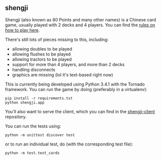 shengji
---
Shengji (also known as 80 Points and many other names) is a Chinese card game, usually played with 2 decks and 4 players. You can find the [rules on how to play here](http://www.pagat.com/kt5/tractor.html).

There's still lots of pieces missing to this, including:

- allowing doubles to be played
- allowing flushes to be played
- allowing tractors to be played
- support for more than 4 players, and more than 2 decks
- handling disconnects
- graphics are missing (lol it's text-based right now)

This is currently being developed using Python 3.4.1 with the Tornado framework. You can run the game by doing (preferably in a virtualenv):

```shell
pip install -r requirements.txt
python shengji.app
```

You'll also want to serve the client, which you can find in the [shengji-client](http://github.com/joshcai/shengji-client) repository.

You can run the tests using:

```shell
python -m unittest discover test
```

or to run an individual test, do (with the corresponding test file): 

```shell
python -m test.test_cards
```
